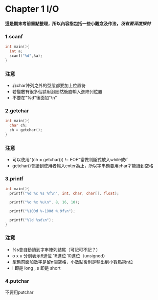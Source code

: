 # Chapter 1 I/O

#### 這是期末考前重點整理，所以內容指包括一些小觀念及作法，*沒有要深度探討*

### 1.scanf

```c
int main(){
  int a;
  scanf("%d",&a);
}
```

### 注意
- 非char陣列之外的型態都要加上位置符
- 若變數有很多個請用迴圈然後直輸入進陣列位置
- 不要在"%d"後面加"\n"

### 2.getchar

```c
int main(){
  char ch;
  ch = getchar();
}
```

### 注意
- 可以使用"(ch = getchar()) != EOF"當做判斷式放入while或if
- getchar()會讀到使用者輸入enter為止，所以字串題要用char才能讀到空格

### 3.printf

```c
int main(){
  printf("%d %c %s %f\n", int, char, char[], float);

  printf("%o %x %u\n", 8, 16, 10);

  printf("%100d %-100d %.9f\n");

  printf("%ld %sd\n");
}
```

### 注意
- %s會自動讀到字串陣列結尾（可記可不記？）
- o x u 分別表示8進位 16進位 10進位（unsigned）
- 型態前面加數字是留n個空格，小數點後則是輸出到小數點第n位
- l 即是 long , s 即是 short

### 4.putchar

不要用putchar
